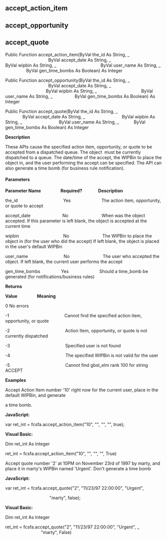 accept_action_item
------------------

accept_opportunity
------------------

accept_quote
------------

Public Function accept_action_item(ByVal the_id As String, _
                                   ByVal accept_date As String, _
                                   ByVal wipbin As String, _
                                   ByVal user_name As String, _
                 ByVal gen_time_bombs As Boolean) As Integer

Public Function accept_opportunity(ByVal the_id As String, _
                                   ByVal accept_date As String, _
                                   ByVal wipbin As String, _
                                   ByVal user_name As String, _
                 ByVal gen_time_bombs As Boolean) As Integer

Public Function accept_quote(ByVal the_id As String, _
                             ByVal accept_date As String, _
                             ByVal wipbin As String, _
                             ByVal user_name As String, _
           ByVal gen_time_bombs As Boolean) As Integer

**Description**

These APIs cause the specified action item, opportunity, or quote to be accepted from a dispatched queue. The object  must be currently dispatched to a queue. The date/time of the accept, the WIPBin to place the object in, and the user performing the accept can be specified. The API can also generate a time bomb (for business rule notification).

#### Parameters

**Parameter Name**                **Required?**             **Description**

the_id                                     Yes                         The action item, opportunity, or quote to accept

accept_date                          No                           When was the object accepted. If this parameter is left blank, the object is accepted at the current time

wipbin                                    No                           The WIPBin to place the object in (for the user who did the accept) If left blank, the object is placed in the user's default WIPBin

user_name                             No                           The user who accepted the object. If left blank, the current user performs the accept

gen_time_bombs                 Yes                         Should a time_bomb be generated (for notifications/business rules)

**Returns**

**Value**                **Meaning**

0 No errors

-1                                             Cannot find the specified action item, opportunity, or quote

-2                                             Action Item, opportunity, or quote is not currently dispatched

-3                                             Specified user is not found

-4                                             The specified WIPBin is not valid for the user

-5                                             Cannot find gbst_elm rank 100 for string ACCEPT

**Examples**

 Accept Action Item number '10' right now for the current user, place in the default WIPBin, and generate

a time bomb.

**JavaScript:**

var ret_int = fcsfa.accept_action_item("10", "", "", "", true);

**Visual Basic:**

Dim ret_int As Integer

ret_int = fcsfa.accept_action_item("10", "", "", "", True)

 Accept quote number '2' at 10PM on November 23rd of 1997 by marty, and place it in marty's WIPBin named 'Urgent'. Don't generate a time bomb

**JavaScript:**

var ret_int = fcsfa.accept_quote("2", "11/23/97 22:00:00", "Urgent",

                                    "marty", false);

**Visual Basic:**

Dim ret_int As Integer

ret_int = fcsfa.accept_quote("2", "11/23/97 22:00:00", "Urgent", _
                             "marty", False)